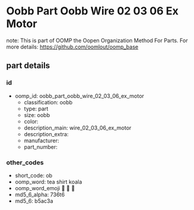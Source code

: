 # Oobb Part Oobb Wire 02 03 06 Ex Motor  

note: This is part of OOMP the Oopen Organization Method For Parts. For more details: https://github.com/oomlout/oomp_base

##  part details





### id
* oomp_id: oobb_part_oobb_wire_02_03_06_ex_motor
  * classification: oobb
  * type: part
  * size: oobb
  * color: 
  * description_main: wire_02_03_06_ex_motor
  * description_extra: 
  * manufacturer: 
  * part_number: 

### other_codes
* short_code: ob
* oomp_word: tea shirt koala
* oomp_word_emoji :tea: :shirt: :koala:
* md5_6_alpha: 736t6
* md5_6: b5ac3a